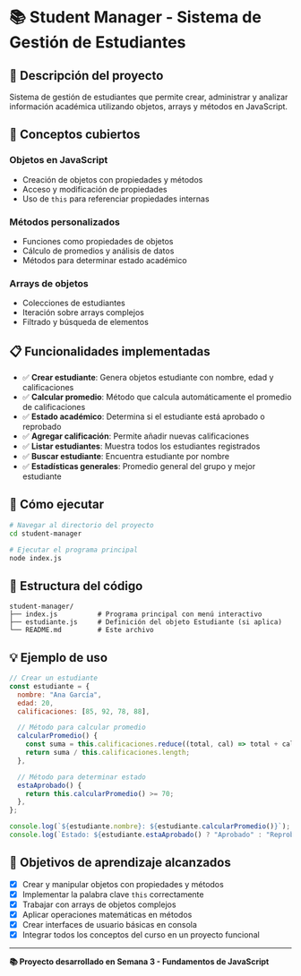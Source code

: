 # 📚 Student Manager - Sistema de Gestión de Estudiantes

## 🎯 Descripción del proyecto

Sistema de gestión de estudiantes que permite crear, administrar y analizar información académica utilizando objetos, arrays y métodos en JavaScript.

## 🧠 Conceptos cubiertos

### Objetos en JavaScript

- Creación de objetos con propiedades y métodos
- Acceso y modificación de propiedades
- Uso de `this` para referenciar propiedades internas

### Métodos personalizados

- Funciones como propiedades de objetos
- Cálculo de promedios y análisis de datos
- Métodos para determinar estado académico

### Arrays de objetos

- Colecciones de estudiantes
- Iteración sobre arrays complejos
- Filtrado y búsqueda de elementos

## 📋 Funcionalidades implementadas

- ✅ **Crear estudiante**: Genera objetos estudiante con nombre, edad y calificaciones
- ✅ **Calcular promedio**: Método que calcula automáticamente el promedio de calificaciones
- ✅ **Estado académico**: Determina si el estudiante está aprobado o reprobado
- ✅ **Agregar calificación**: Permite añadir nuevas calificaciones
- ✅ **Listar estudiantes**: Muestra todos los estudiantes registrados
- ✅ **Buscar estudiante**: Encuentra estudiante por nombre
- ✅ **Estadísticas generales**: Promedio general del grupo y mejor estudiante

## 🚀 Cómo ejecutar

```bash
# Navegar al directorio del proyecto
cd student-manager

# Ejecutar el programa principal
node index.js
```

## 📝 Estructura del código

```
student-manager/
├── index.js          # Programa principal con menú interactivo
├── estudiante.js     # Definición del objeto Estudiante (si aplica)
└── README.md         # Este archivo
```

## 💡 Ejemplo de uso

```javascript
// Crear un estudiante
const estudiante = {
  nombre: "Ana García",
  edad: 20,
  calificaciones: [85, 92, 78, 88],

  // Método para calcular promedio
  calcularPromedio() {
    const suma = this.calificaciones.reduce((total, cal) => total + cal, 0);
    return suma / this.calificaciones.length;
  },

  // Método para determinar estado
  estaAprobado() {
    return this.calcularPromedio() >= 70;
  },
};

console.log(`${estudiante.nombre}: ${estudiante.calcularPromedio()}`);
console.log(`Estado: ${estudiante.estaAprobado() ? "Aprobado" : "Reprobado"}`);
```

## 🎯 Objetivos de aprendizaje alcanzados

- [x] Crear y manipular objetos con propiedades y métodos
- [x] Implementar la palabra clave `this` correctamente
- [x] Trabajar con arrays de objetos complejos
- [x] Aplicar operaciones matemáticas en métodos
- [x] Crear interfaces de usuario básicas en consola
- [x] Integrar todos los conceptos del curso en un proyecto funcional

---

**📚 Proyecto desarrollado en Semana 3 - Fundamentos de JavaScript**
